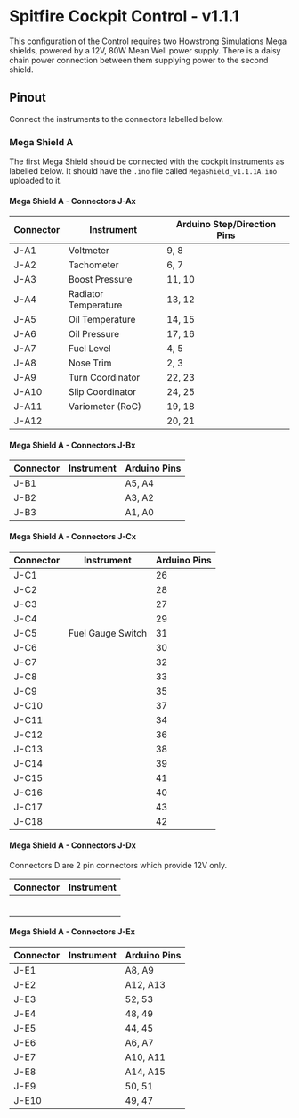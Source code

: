 # Spitfire Cockpit Control - v1.1.1
This configuration of the Control requires two Howstrong Simulations Mega shields, powered by a 12V, 80W Mean Well power supply. There is a daisy chain power connection between them supplying power to the second shield.


## Pinout
Connect the instruments to the connectors labelled below. 

### Mega Shield A
The first Mega Shield should be connected with the cockpit instruments as labelled below. It should have the `.ino` file called `MegaShield_v1.1.1A.ino` uploaded to it.

#### Mega Shield A - Connectors J-Ax

| Connector| Instrument | Arduino Step/Direction Pins |
| --- | --- | --- |
| J-A1 | Voltmeter | 9, 8|
| J-A2 | Tachometer | 6, 7 |
| J-A3 | Boost Pressure | 11, 10 |
| J-A4 | Radiator Temperature| 13, 12 |
| J-A5 | Oil Temperature | 14, 15 |
| J-A6 | Oil Pressure | 17, 16 |
| J-A7 | Fuel Level | 4, 5 |
| J-A8 | Nose Trim | 2, 3 |
| J-A9 | Turn Coordinator| 22, 23 |
| J-A10| Slip Coordinator| 24, 25 |
| J-A11| Variometer (RoC) | 19, 18 |
| J-A12| | 20, 21 |

#### Mega Shield A - Connectors J-Bx

| Connector | Instrument | Arduino Pins |
| --- | --- | --- |
| J-B1 | | A5, A4 |
| J-B2 | | A3, A2 |
| J-B3 | | A1, A0 |

#### Mega Shield A - Connectors J-Cx

| Connector | Instrument | Arduino Pins |
| --- | --- | --- |
| J-C1 | | 26 |
| J-C2 | | 28 |
| J-C3 | | 27 |
| J-C4 | | 29 |
| J-C5 | Fuel Gauge Switch | 31 |
| J-C6 | | 30 |
| J-C7 | | 32 |
| J-C8 | | 33 |
| J-C9 | | 35 |
| J-C10 | | 37 |
| J-C11 | | 34 |
| J-C12 | | 36 |
| J-C13 | | 38 |
| J-C14 | | 39 |
| J-C15 | | 41 |
| J-C16 | | 40 |
| J-C17 | | 43 |
| J-C18 | | 42 |

#### Mega Shield A - Connectors J-Dx
Connectors D are 2 pin connectors which provide 12V only.

| Connector | Instrument |
| --- | --- |
|  |  |
|  |  |
|  |  |
|  |  |
|  |  |
|  |  |

#### Mega Shield A  - Connectors J-Ex

| Connector | Instrument | Arduino Pins |
| --- | --- | --- |
| J-E1 |  | A8, A9 |
| J-E2 |  | A12, A13 |
| J-E3 |  | 52, 53 |
| J-E4 |  | 48, 49 |
| J-E5 |  | 44, 45 |
| J-E6 |  | A6, A7 |
| J-E7 |  | A10, A11 |
| J-E8 |  | A14, A15 |
| J-E9 |  | 50, 51 |
| J-E10 |  | 49, 47 |
